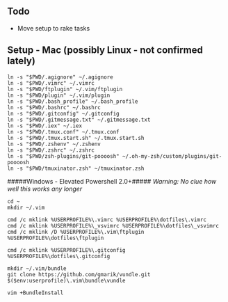 ## Todo

* Move setup to rake tasks

## Setup - Mac (possibly Linux - not confirmed lately)

```
ln -s "$PWD/.agignore" ~/.agignore
ln -s "$PWD/.vimrc" ~/.vimrc
ln -s "$PWD/ftplugin" ~/.vim/ftplugin
ln -s "$PWD/plugin" ~/.vim/plugin
ln -s "$PWD/.bash_profile" ~/.bash_profile
ln -s "$PWD/.bashrc" ~/.bashrc
ln -s "$PWD/.gitconfig" ~/.gitconfig
ln -s "$PWD/.gitmessage.txt" ~/.gitmessage.txt
ln -s "$PWD/.iex" ~/.iex
ln -s "$PWD/.tmux.conf" ~/.tmux.conf
ln -s "$PWD/.tmux.start.sh" ~/.tmux.start.sh
ln -s "$PWD/.zshenv" ~/.zshenv
ln -s "$PWD/.zshrc" ~/.zshrc
ln -s "$PWD/zsh-plugins/git-poooosh" ~/.oh-my-zsh/custom/plugins/git-poooosh
ln -s "$PWD/tmuxinator.zsh" ~/tmuxinator.zsh
```

#####Windows - Elevated Powershell 2.0+#####
_Warning: No clue how well this works any longer_

```
cd ~
mkdir ~/.vim

cmd /c mklink %USERPROFILE%\.vimrc %USERPROFILE%\dotfiles\.vimrc
cmd /c mklink %USERPROFILE%\_vsvimrc %USERPROFILE%\dotfiles\_vsvimrc
cmd /c mklink /D %USERPROFILE%\.vim\ftplugin %USERPROFILE%\dotfiles\ftplugin

cmd /c mklink %USERPROFILE%\.gitconfig %USERPROFILE%\dotfiles\.gitconfig

mkdir ~/.vim/bundle
git clone https://github.com/gmarik/vundle.git $($env:userprofile)\.vim\bundle\vundle

vim +BundleInstall
```
